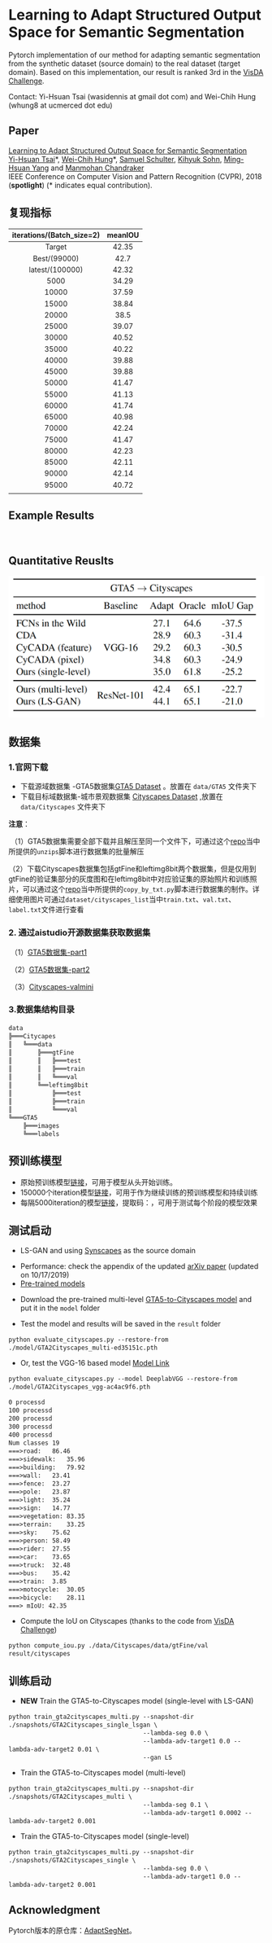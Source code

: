 # Learning to Adapt Structured Output Space for Semantic Segmentation

Pytorch implementation of our method for adapting semantic segmentation from the synthetic dataset (source domain) to the real dataset (target domain). Based on this implementation, our result is ranked 3rd in the [VisDA Challenge](http://ai.bu.edu/visda-2017/).

Contact: Yi-Hsuan Tsai (wasidennis at gmail dot com) and Wei-Chih Hung (whung8 at ucmerced dot edu)

## Paper
[Learning to Adapt Structured Output Space for Semantic Segmentation](https://arxiv.org/abs/1802.10349) <br />
[Yi-Hsuan Tsai](https://sites.google.com/site/yihsuantsai/home)\*, [Wei-Chih Hung](https://hfslyc.github.io/)\*, [Samuel Schulter](https://samschulter.github.io/), [Kihyuk Sohn](https://sites.google.com/site/kihyuksml/), [Ming-Hsuan Yang](http://faculty.ucmerced.edu/mhyang/index.html) and [Manmohan Chandraker](http://cseweb.ucsd.edu/~mkchandraker/) <br />
IEEE Conference on Computer Vision and Pattern Recognition (CVPR), 2018 (**spotlight**) (\* indicates equal contribution).



## 复现指标

| iterations/(Batch_size=2) | meanIOU |
| :-----------------------: | :-----: |
|          Target           |  42.35  |
|       Best/(99000)        |  42.7   |
|      latest/(100000)      |  42.32  |
|           5000            |  34.29  |
|           10000           |  37.59  |
|           15000           |  38.84  |
|           20000           |  38.5   |
|           25000           |  39.07  |
|           30000           |  40.52  |
|           35000           |  40.22  |
|           40000           |  39.88  |
|           45000           |  39.88  |
|           50000           |  41.47  |
|           55000           |  41.13  |
|           60000           |  41.74  |
|           65000           |  40.98  |
|           70000           |  42.24  |
|           75000           |  41.47  |
|           80000           |  42.23  |
|           85000           |  42.11  |
|           90000           |  42.14  |
|           95000           |  40.72  |
|                           |         |

## Example Results

![]()

## Quantitative Reuslts

![](figure/iou_comparison_v2.png)

## 数据集

### 1.官网下载

* 下载源域数据集 -GTA5数据集[GTA5 Dataset](https://download.visinf.tu-darmstadt.de/data/from_games/) 。放置在 `data/GTA5` 文件夹下
* 下载目标域数据集-城市景观数据集 [Cityscapes Dataset](https://www.cityscapes-dataset.com/) ,放置在 `data/Cityscapes` 文件夹下

**注意**：

​	（1）GTA5数据集需要全部下载并且解压至同一个文件下，可通过这个[repo](https://github.com/buriedms/Utils.git)当中所提供的`unzips`脚本进行数据集的批量解压

​	（2）下载Cityscapes数据集包括gtFine和leftimg8bit两个数据集，但是仅用到gtFine的验证集部分的灰度图和在leftimg8bit中对应验证集的原始照片和训练照片，可以通过这个[repo](https://github.com/buriedms/Utils.git)当中所提供的`copy_by_txt.py`脚本进行数据集的制作。详细使用图片可通过`dataset/cityscapes_list`当中`train.txt`、`val.txt`、`label.txt`文件进行查看

### 2. 通过aistudio开源数据集获取数据集

​	（1）[GTA5数据集-part1](https://aistudio.baidu.com/aistudio/datasetdetail/106349)

​	（2）[GTA5数据集-part2](https://aistudio.baidu.com/aistudio/datasetdetail/106372)

​	（3）[Cityscapes-valmini](https://aistudio.baidu.com/aistudio/datasetdetail/118666)

### 3.数据集结构目录

```
data
╠═══Citycapes
║   ╚═══data
║       ╠═══gtFine
║       ║   ╠═══test  
║ 		║   ╠═══train  
║		║   ╚═══val  
║		╚══leftimg8bit  
║           ╠═══test  
║ 		    ╠═══train  
║		    ╚═══val  
╚═══GTA5  
    ╠═══images  
	╚═══labels  
```



  

## 预训练模型
* 原始预训练模型[链接]()，可用于模型从头开始训练。
* 150000个iteration模型[链接]()，可用于作为继续训练的预训练模型和持续训练
* 每隔5000iteration的模型[链接]()，提取码：，可用于测试每个阶段的模型效果

## 测试启动
*  LS-GAN and using [Synscapes](https://7dlabs.com/synscapes-overview) as the source domain
  - Performance: check the appendix of the updated [arXiv paper](https://arxiv.org/abs/1802.10349) (updated on 10/17/2019)
  - [Pre-trained models](https://www.dropbox.com/s/sif9cd6ad4s9y5d/AdaptSegNet_LSGAN_models.zip?dl=0)

* Download the pre-trained multi-level [GTA5-to-Cityscapes model](http://vllab.ucmerced.edu/ytsai/CVPR18/GTA2Cityscapes_multi-ed35151c.pth) and put it in the `model` folder

* Test the model and results will be saved in the `result` folder

```
python evaluate_cityscapes.py --restore-from ./model/GTA2Cityscapes_multi-ed35151c.pth
```

* Or, test the VGG-16 based model [Model Link](http://vllab.ucmerced.edu/ytsai/CVPR18/GTA2Cityscapes_vgg-ac4ac9f6.pth)

```
python evaluate_cityscapes.py --model DeeplabVGG --restore-from ./model/GTA2Cityscapes_vgg-ac4ac9f6.pth
```


```
0 processd
100 processd
200 processd
300 processd
400 processd
Num classes 19
===>road:	86.46
===>sidewalk:	35.96
===>building:	79.92
===>wall:	23.41
===>fence:	23.27
===>pole:	23.87
===>light:	35.24
===>sign:	14.77
===>vegetation:	83.35
===>terrain:	33.25
===>sky:	75.62
===>person:	58.49
===>rider:	27.55
===>car:	73.65
===>truck:	32.48
===>bus:	35.42
===>train:	3.85
===>motocycle:	30.05
===>bicycle:	28.11
===> mIoU: 42.35
```
* Compute the IoU on Cityscapes (thanks to the code from [VisDA Challenge](http://ai.bu.edu/visda-2017/))
```
python compute_iou.py ./data/Cityscapes/data/gtFine/val result/cityscapes
```

## 训练启动
* **NEW** Train the GTA5-to-Cityscapes model (single-level with LS-GAN)

```
python train_gta2cityscapes_multi.py --snapshot-dir ./snapshots/GTA2Cityscapes_single_lsgan \
                                     --lambda-seg 0.0 \
                                     --lambda-adv-target1 0.0 --lambda-adv-target2 0.01 \
                                     --gan LS
```

* Train the GTA5-to-Cityscapes model (multi-level)

```
python train_gta2cityscapes_multi.py --snapshot-dir ./snapshots/GTA2Cityscapes_multi \
                                     --lambda-seg 0.1 \
                                     --lambda-adv-target1 0.0002 --lambda-adv-target2 0.001
```

* Train the GTA5-to-Cityscapes model (single-level)

```
python train_gta2cityscapes_multi.py --snapshot-dir ./snapshots/GTA2Cityscapes_single \
                                     --lambda-seg 0.0 \
                                     --lambda-adv-target1 0.0 --lambda-adv-target2 0.001
```

## Acknowledgment
Pytorch版本的原仓库：[AdaptSegNet]()。



